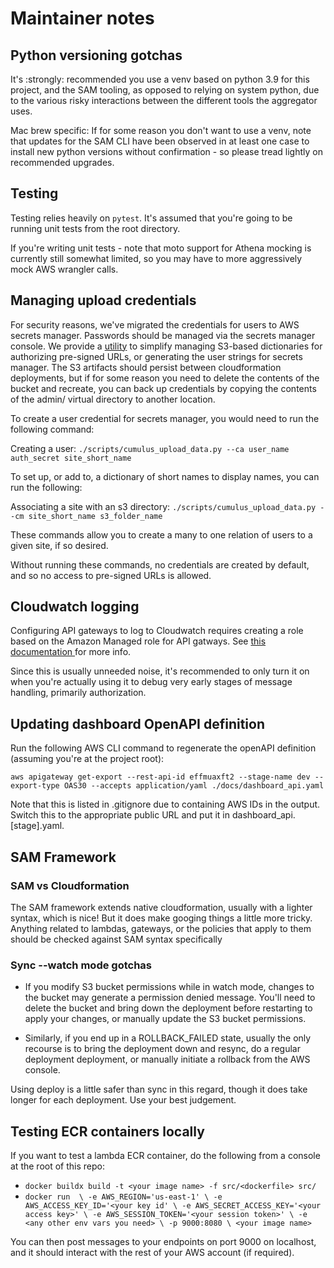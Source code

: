 # Maintainer notes

## Python versioning gotchas

It's :strongly: recommended you use a venv based on python 3.9 for this project, and the SAM tooling, as opposed to relying on system python, due to the various risky interactions between the different tools the aggregator uses.

Mac brew specific: If for some reason you don't want to use a venv, note that updates for the SAM CLI have been observed in at least one case to install new python versions without confirmation - so please tread lightly on recommended upgrades.

## Testing

Testing relies heavily on `pytest`. It's assumed that you're going to be running unit tests from the root directory.

If you're writing unit tests - note that moto support for Athena mocking is currently still somewhat limited, so you may have to more aggressively mock AWS wrangler calls.

## Managing upload credentials

For security reasons, we've migrated the credentials for users to AWS secrets manager. Passwords should be managed via
the secrets manager console. We provide a [utility](../scripts/credential_management.py) to simplify managing S3-based
dictionaries for authorizing pre-signed URLs, or generating the user strings for secrets manager. The S3 artifacts should
persist between cloudformation deployments, but if for some reason you need to delete the contents of the bucket and recreate,
you can back up credentials by copying the contents of the admin/ virtual directory to another location.

To create a user credential for secrets manager, you would need to run the following command:

Creating a user:
`./scripts/cumulus_upload_data.py --ca user_name auth_secret site_short_name`

To set up, or add to, a dictionary of short names to display names, you can run the following:

Associating a site with an s3 directory:
`./scripts/cumulus_upload_data.py --cm site_short_name s3_folder_name`

These commands allow you to create a many to one relation of users to a given site, if so desired.

Without running these commands, no credentials are created by default, and so no access to pre-signed URLs is allowed.

## Cloudwatch logging

Configuring API gateways to log to Cloudwatch requires creating a role based on the Amazon 
Managed role for API gatways. See [this documentation ](https://aws.amazon.com/premiumsupport/knowledge-center/api-gateway-cloudwatch-logs/) for more info.

Since this is usually unneeded noise, it's recommended to only turn it on when you're 
actually using it to debug very early stages of message handling, primarily authorization.

## Updating dashboard OpenAPI definition

Run the following AWS CLI command to regenerate the openAPI definition (assuming you're at the project root):

`aws apigateway get-export --rest-api-id effmuaxft2 --stage-name dev --export-type OAS30 --accepts application/yaml ./docs/dashboard_api.yaml`

Note that this is listed in .gitignore due to containing AWS IDs in the output. Switch this to the appropriate public URL and put it in dashboard_api.[stage].yaml.

## SAM Framework

### SAM vs Cloudformation

The SAM framework extends native cloudformation, usually with a lighter syntax, which is nice! But it does make googing things a little more tricky. Anything related to lambdas, gateways, or the policies that apply to them should be checked against SAM syntax specifically

### Sync --watch mode gotchas

- If you modify S3 bucket permissions while in watch mode, changes to the bucket may generate a permission denied message. You'll need to delete the bucket and bring down the deployment before restarting to apply your changes, or manually update the S3 bucket permissions.

- Similarly, if you end up in a ROLLBACK_FAILED state, usually the only recourse is to bring the deployment down and resync, do a regular deployment deployment, or manually initiate a rollback from the AWS console.

Using deploy is a little safer than sync in this regard, though it does take longer for each deployment. Use your best judgement.

## Testing ECR containers locally

If you want to test a lambda ECR container, do the following from a console at the root of this repo:
- `docker buildx build -t <your image name> -f src/<dockerfile> src/`
- `docker run  \
-e AWS_REGION='us-east-1' \
-e AWS_ACCESS_KEY_ID='<your key id' \
-e AWS_SECRET_ACCESS_KEY='<your access key>' \
-e AWS_SESSION_TOKEN='<your session token>' \
-e <any other env vars you need> \
-p 9000:8080 \
<your image name>`

You can then post messages to your endpoints on port 9000 on localhost, and it should interact with the rest of your
AWS account (if required).